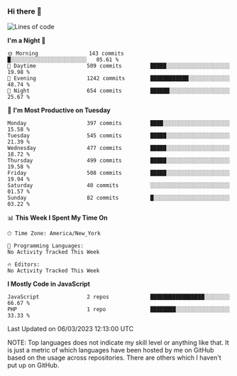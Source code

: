 ### Hi there 👋

<!--
**LynxJinxxy/LynxJinxxy** is a ✨ _special_ ✨ repository because its `README.md` (this file) appears on your GitHub profile.

Here are some ideas to get you started:

- 🔭 I’m currently working on ...
- 🌱 I’m currently learning ...
- 👯 I’m looking to collaborate on ...
- 🤔 I’m looking for help with ...
- 💬 Ask me about ...
- 📫 How to reach me: ...
- 😄 Pronouns: ...
- ⚡ Fun fact: ...
-->

<!--START_SECTION:waka-->
![Lines of code](https://img.shields.io/badge/From%20Hello%20World%20I%27ve%20Written-22.2%20thousand%20lines%20of%20code-blue)

**I'm a Night 🦉** 

```text
🌞 Morning                143 commits         █░░░░░░░░░░░░░░░░░░░░░░░░   05.61 % 
🌆 Daytime                509 commits         █████░░░░░░░░░░░░░░░░░░░░   19.98 % 
🌃 Evening                1242 commits        ████████████░░░░░░░░░░░░░   48.74 % 
🌙 Night                  654 commits         ██████░░░░░░░░░░░░░░░░░░░   25.67 % 
```
📅 **I'm Most Productive on Tuesday** 

```text
Monday                   397 commits         ████░░░░░░░░░░░░░░░░░░░░░   15.58 % 
Tuesday                  545 commits         █████░░░░░░░░░░░░░░░░░░░░   21.39 % 
Wednesday                477 commits         █████░░░░░░░░░░░░░░░░░░░░   18.72 % 
Thursday                 499 commits         █████░░░░░░░░░░░░░░░░░░░░   19.58 % 
Friday                   508 commits         █████░░░░░░░░░░░░░░░░░░░░   19.94 % 
Saturday                 40 commits          ░░░░░░░░░░░░░░░░░░░░░░░░░   01.57 % 
Sunday                   82 commits          █░░░░░░░░░░░░░░░░░░░░░░░░   03.22 % 
```


📊 **This Week I Spent My Time On** 

```text
🕑︎ Time Zone: America/New_York

💬 Programming Languages: 
No Activity Tracked This Week

🔥 Editors: 
No Activity Tracked This Week
```

**I Mostly Code in JavaScript** 

```text
JavaScript               2 repos             █████████████████░░░░░░░░   66.67 % 
PHP                      1 repo              ████████░░░░░░░░░░░░░░░░░   33.33 % 
```




 Last Updated on 06/03/2023 12:13:00 UTC
<!--END_SECTION:waka-->
NOTE: Top languages does not indicate my skill level or anything like that. It is just a metric of which languages have been hosted by me on GitHub based on the usage across repositories. There are others which I haven't put up on GitHub.
